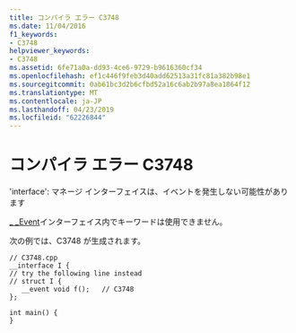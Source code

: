 ```yaml
---
title: コンパイラ エラー C3748
ms.date: 11/04/2016
f1_keywords:
- C3748
helpviewer_keywords:
- C3748
ms.assetid: 6fe71a0a-dd93-4ce6-9729-b9616360cf34
ms.openlocfilehash: ef1c446f9feb3d40add62513a31fc81a382b98e1
ms.sourcegitcommit: 0ab61bc3d2b6cfbd52a16c6ab2b97a8ea1864f12
ms.translationtype: MT
ms.contentlocale: ja-JP
ms.lasthandoff: 04/23/2019
ms.locfileid: "62226844"
---
```

# <a name="compiler-error-c3748"></a>コンパイラ エラー C3748

'interface': マネージ インターフェイスは、イベントを発生しない可能性があります

[_ _Event](../../cpp/event.md)インターフェイス内でキーワードは使用できません。

次の例では、C3748 が生成されます。

```
// C3748.cpp
__interface I {
// try the following line instead
// struct I {
   __event void f();   // C3748
};

int main() {
}
```